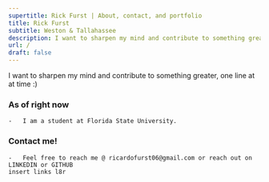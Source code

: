 ```yaml
---
supertitle: Rick Furst | About, contact, and portfolio
title: Rick Furst
subtitle: Weston & Tallahassee
description: I want to sharpen my mind and contribute to something greater, one line at at time :)
url: /
draft: false
---
```


I want to sharpen my mind and contribute to something greater, one line at at time :)

### As of right now

    -   I am a student at Florida State University.

### Contact me!
    -   Feel free to reach me @ ricardofurst06@gmail.com or reach out on LINKEDIN or GITHUB
    insert links l8r